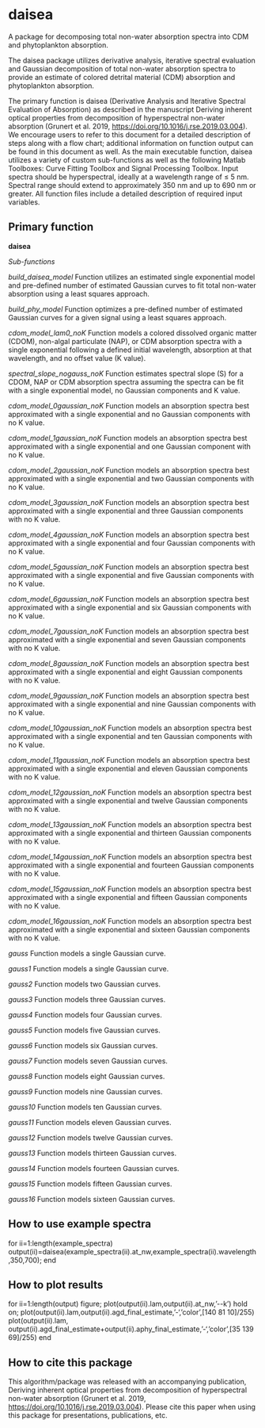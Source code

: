 # daisea
A package for decomposing total non-water absorption spectra into CDM and phytoplankton absorption.

The daisea package utilizes derivative analysis, iterative spectral evaluation and Gaussian decomposition of total non-water absorption spectra to provide an estimate of colored detrital material (CDM) absorption and phytoplankton absorption.

The primary function is daisea (Derivative Analysis and Iterative Spectral Evaluation of Absorption) as described in the manuscript Deriving inherent optical properties from decomposition of hyperspectral non-water absorption (Grunert et al. 2019, https://doi.org/10.1016/j.rse.2019.03.004). We encourage users to refer to this document for a detailed description of steps along with a flow chart; additional information on function output can be found in this document as well.  As the main executable function, daisea utilizes a variety of custom sub-functions as well as the following Matlab Toolboxes: Curve Fitting Toolbox and Signal Processing Toolbox. Input spectra should be hyperspectral, ideally at a wavelength range of ≤ 5 nm. Spectral range should extend to approximately 350 nm and up to 690 nm or greater. All function files include a detailed description of required input variables.

## **Primary function**
**daisea**

*Sub-functions*

*build_daisea_model*
Function utilizes an estimated single exponential model and pre-defined number of estimated Gaussian curves to fit total non-water absorption using a least squares approach.

*build_phy_model*
Function optimizes a pre-defined number of estimated Gaussian curves for a given signal using a least squares approach.

*cdom_model_lam0_noK*
Function models a colored dissolved organic matter (CDOM), non-algal particulate (NAP), or CDM absorption spectra with a single exponential following a defined initial wavelength, absorption at that wavelength, and no offset value (K value).

*spectral_slope_nogauss_noK*
Function estimates spectral slope (S) for a CDOM, NAP or CDM absorption spectra assuming the spectra can be fit with a single exponential model, no Gaussian components and K value.

*cdom_model_0gaussian_noK*
Function models an absorption spectra best approximated with a single exponential and no Gaussian components with no K value.

*cdom_model_1gaussian_noK*
Function models an absorption spectra best approximated with a single exponential and one Gaussian component with no K value.

*cdom_model_2gaussian_noK*
Function models an absorption spectra best approximated with a single exponential and two Gaussian components with no K value.

*cdom_model_3gaussian_noK*
Function models an absorption spectra best approximated with a single exponential and three Gaussian components with no K value.

*cdom_model_4gaussian_noK*
Function models an absorption spectra best approximated with a single exponential and four Gaussian components with no K value.

*cdom_model_5gaussian_noK*
Function models an absorption spectra best approximated with a single exponential and five Gaussian components with no K value.

*cdom_model_6gaussian_noK*
Function models an absorption spectra best approximated with a single exponential and six Gaussian components with no K value.

*cdom_model_7gaussian_noK*
Function models an absorption spectra best approximated with a single exponential and seven Gaussian components with no K value.

*cdom_model_8gaussian_noK*
Function models an absorption spectra best approximated with a single exponential and eight Gaussian components with no K value.

*cdom_model_9gaussian_noK*
Function models an absorption spectra best approximated with a single exponential and nine Gaussian components with no K value.

*cdom_model_10gaussian_noK*
Function models an absorption spectra best approximated with a single exponential and ten Gaussian components with no K value.

*cdom_model_11gaussian_noK*
Function models an absorption spectra best approximated with a single exponential and eleven Gaussian components with no K value.

*cdom_model_12gaussian_noK*
Function models an absorption spectra best approximated with a single exponential and twelve Gaussian components with no K value.

*cdom_model_13gaussian_noK*
Function models an absorption spectra best approximated with a single exponential and thirteen Gaussian components with no K value.

*cdom_model_14gaussian_noK*
Function models an absorption spectra best approximated with a single exponential and fourteen Gaussian components with no K value.

*cdom_model_15gaussian_noK*
Function models an absorption spectra best approximated with a single exponential and fifteen Gaussian components with no K value.

*cdom_model_16gaussian_noK*
Function models an absorption spectra best approximated with a single exponential and sixteen Gaussian components with no K value.

*gauss*
Function models a single Gaussian curve.

*gauss1*
Function models a single Gaussian curve.

*gauss2*
Function models two Gaussian curves.

*gauss3*
Function models three Gaussian curves.

*gauss4*
Function models four Gaussian curves.

*gauss5*
Function models five Gaussian curves.

*gauss6*
Function models six Gaussian curves.

*gauss7*
Function models seven Gaussian curves.

*gauss8*
Function models eight Gaussian curves.

*gauss9*
Function models nine Gaussian curves.

*gauss10*
Function models ten Gaussian curves.

*gauss11*
Function models eleven Gaussian curves.

*gauss12*
Function models twelve Gaussian curves.

*gauss13*
Function models thirteen Gaussian curves.

*gauss14*
Function models fourteen Gaussian curves.

*gauss15*
Function models fifteen Gaussian curves.

*gauss16*
Function models sixteen Gaussian curves.


## **How to use example spectra**

for ii=1:length(example_spectra)
	output(ii)=daisea(example_spectra(ii).at_nw,example_spectra(ii).wavelength,350,700);
end

## **How to plot results**

for ii=1:length(output)
figure;
plot(output(ii).lam,output(ii).at_nw,’--k’)
hold on;
plot(output(ii).lam,output(ii).agd_final_estimate,’-‘,’color’,[140 81 10]/255)
plot(output(ii).lam, output(ii).agd_final_estimate+output(ii).aphy_final_estimate,’-‘,’color’,[35 139 69]/255)
end

## **How to cite this package**
This algorithm/package was released with an accompanying publication, Deriving inherent optical properties from decomposition of hyperspectral non-water absorption (Grunert et al. 2019, https://doi.org/10.1016/j.rse.2019.03.004). Please cite this paper when using this package for presentations, publications, etc.
